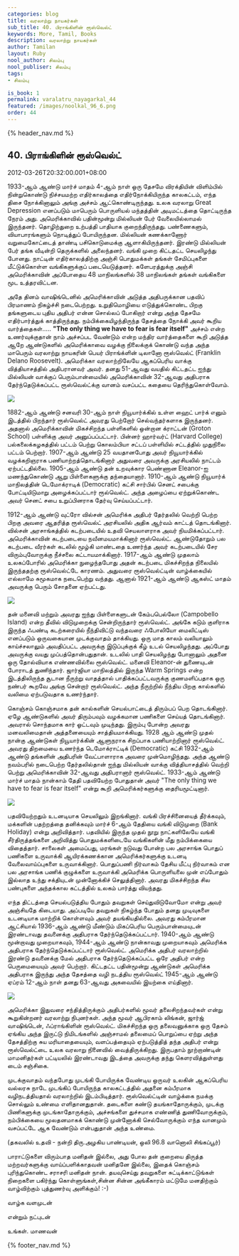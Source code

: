 ```yaml
---
categories: blog
title: வரலாற்று நாயகர்கள்
sub_title: 40. பிராங்கிளின் ரூஸ்வெல்ட்
keywords: More, Tamil, Books
description: வரலாற்று நாயகர்கள்
author: Tamilan
layout: Ruby
nool_author: சிலம்பு
nool_publiser: சிலம்பு
tags:
- சிலம்பு

is_book: 1
permalink: varalatru_nayagarkal_44
featured: /images/noolkal_96_6.png
order: 44
---
```

{% header_nav.md %}

## 40. பிராங்கிளின் ரூஸ்வெல்ட்

2012-03-26T20:32:00.001+08:00

1933-ஆம் ஆண்டு மார்ச் மாதம் 4-ஆம் நாள் ஒரு தேசமே விரக்தியின் விளிம்பில் நின்றுகொண்டு நிச்சயமற்ற எதிர்காலத்தை எதிர்நோக்கியிருந்த காலகட்டம், எந்த திசை நோக்கினாலும் அங்கு அச்சம் ஆட்கொண்டிருந்தது. உலக வரலாறு Great Depression எனப்படும் மாபெரும் பொருளியல் மந்தத்தின் அடிமட்டத்தை தொட்டிருந்த நேரம் அது. அமெரிக்காவில் பதின்மூன்று மில்லியன் பேர் வேலையில்லாமல் இருந்தனர். தொழிற்துறை உற்பத்தி பாதியாக குறைந்திருந்தது. பண்ணைகளும், வியாபாரங்களும் நொடித்துப் போயிருந்தன. மில்லியன் கணக்காணோர் வறுமைகோட்டைத் தாண்டி பசிகொடுமைக்கு ஆளாகியிருந்தனர். இரண்டு மில்லியன் பேர் தங்க வீடின்றி தெருக்களில் அலைந்தனர். வங்கி முறை கிட்டதட்ட செயலிழந்து போனது. நாட்டின் எதிர்காலத்திற்கு அஞ்சி பொதுமக்கள் தங்கள் சேமிப்புகளை மீட்டுக்கொள்ள வங்கிகளுக்குப் படையெடுத்தனர். களேபரத்துக்கு அஞ்சி அமெரிக்காவின் அப்போதைய 48 மாநிலங்களில் 38 மாநிலங்கள் தங்கள் வங்கிகளை மூட உத்தரவிட்டன.

அதே தினம் வாஷிங்டெனில் அமெரிக்காவின் அடுத்த அதிபருக்கான பதவிப் பிரமாணம் நிகழ்ச்சி நடைபெற்றது. உறுதிமொழியை எடுத்துக்கொண்ட பிறகு தங்களுடைய புதிய அதிபர் என்ன சொல்லப் போகிறார் என்று அந்த தேசமே எதிர்பார்த்துக் காத்திருந்தது. நம்பிக்கையிழந்திருந்த தேசத்தை நோக்கி அவர் கூறிய வார்த்தைகள்..... **"The only thing we have to fear is fear itself"** அச்சம் என்ற உணர்வுக்குதான் நாம் அச்சப்பட வேண்டும் என்ற மந்திர வார்த்தைகளை கூறி அடுத்த ஆறே ஆண்டுகளில் அமெரிக்காவை வழக்கு நிலைக்குக் கொண்டு வந்த அந்த மாபெரும் வரலாற்று நாயகரின் பெயர் பிராங்க்ளின் டிலானோ ரூஸ்வெல்ட் (Franklin Delano Roosevelt). அமெரிக்கா வரலாற்றிலேயே ஆகப்பெரிய வாக்கு வித்தியாசத்தில் அதிபரானவர் அவர். தனது 51-ஆவது வயதில் கிட்டதட்ட ஐந்து மில்லியன் வாக்குப் பெரும்பான்மையில் அமெரிக்காவின் 32-ஆவது அதிபராக தேர்ந்தெடுக்கப்பட்ட ரூஸ்வெல்ட்க்கு வானம் வசப்பட்ட கதையை தெரிந்துகொள்வோம்.

![](http://1.bp.blogspot.com/-oJOslpzb8_k/T228gfyIZtI/AAAAAAAABSI/o8_8l0ngT_c/s320/32fr_header_sm.jpg)

1882-ஆம் ஆண்டு சனவரி 30-ஆம் நாள் நியூயார்க்கில் உள்ள ஹைட் பார்க் எனும் இடத்தில் பிறந்தார் ரூஸ்வெல்ட் அவரது பெற்றோர் செல்வந்தர்களாக இருந்தனர். அதனால் அமெரிக்காவின் மிகச்சிறந்த பள்ளிகளில் ஒன்றான க்ராட்டன் (Groton School) பள்ளிக்கு அவர் அனுப்பப்பட்டார். பின்னர் ஹார்வர்ட் (Harvard College) பல்கலைக்கழகத்தில் பட்டம் பெற்று கொலம்பியா சட்டப் பள்ளியில் சட்டத்தில் முதுநிலை பட்டம் பெற்றார். 1907-ஆம் ஆண்டு 25 வயதானபோது அவர் நியூயார்க்கில் வழக்கறிஞராக பணியாற்றத்தொடங்கினார் அதுவரை அவருக்கு அரசியலில் நாட்டம் ஏற்பட்டதில்லை. 1905-ஆம் ஆண்டு தன் உறவுக்கார பெண்ணான Eleanor-ஐ மணந்துகொண்டு ஆறு பிள்ளைகளுக்கு தந்தையானார். 1910-ஆம் ஆண்டு நியூயார்க் மாநிலத்தின் டெமோக்ராடிக் (Democratic) கட்சி சார்பில் செனட் சபைக்கு போட்டியிடுமாறு அழைக்கப்பட்டார் ரூல்வெல்ட். அந்த அழைப்பை ஏற்றுக்கொண்ட அவர் செனட் சபை உறுப்பினராக தேர்வு செய்யப்பட்டார்.

1912-ஆம் ஆண்டு வுட்ரோ வில்சன் அமெரிக்க அதிபர் தேர்தலில் வெற்றி பெற்ற பிறகு அவரை ஆதரித்த ரூஸ்வெல்ட் அரசியலில் அதிக ஆர்வம் காட்டத் தொடங்கினார். வில்சன் அரசாங்கத்தில் கடற்படையில் உதவி செயலாளராக அவர் நியமிக்கப்பட்டார். அமெரிக்காவின் கடற்படையை நவீனமயமாக்கினார் ரூஸ்வெல்ட். ஆண்டுதோறும் பல கடற்படை வீரர்கள் கடலில் மூழ்கி மாண்டதை உணர்ந்த அவர் கடற்படையில் சேர விரும்புவோருக்கு நீச்சலை கட்டாயமாக்கினார். 1917-ஆம் ஆண்டு முதலாம் உலகப்போரில் அமெரிக்கா நுழைந்தபோது அதன் கடற்படை மிகச்சிறந்த நிலையில் இருந்ததற்கு ரூஸ்வெல்ட்டே காரணம். அதுவரை ரூஸ்வெல்ட்டின் வாழ்க்கையில் எல்லாமே சுமூகமாக நடைபெற்று வந்தது. ஆனால் 1921-ஆம் ஆண்டு ஆகஸ்ட் மாதம் அவருக்கு பெரும் சோதனை ஏற்பட்டது.

![](http://4.bp.blogspot.com/-AN2FKFX9r_A/T22805kOF6I/AAAAAAAABSQ/cCt1CaOZ5z8/s320/franklin_roosevelt_speaks_on_wgy_radio_1932_sjpg24036.jpg)

தன் மனைவி மற்றும் அவரது ஐந்து பிள்ளைகளுடன் கேம்பபெல்லோ (Campobello Island) என்ற தீவில் விடுமுறைக்கு சென்றிருந்தார் ரூஸ்வெல்ட். அங்கே கடும் குளிராக இருந்த ஃபண்டி கடற்கரையில் நீந்திவிட்டு வந்தவரை ஃபோலியோ மைலிட்டிஸ் எனப்படும் ஒருவகையான முடக்குவாதம் தாக்கியது. ஒரு மாத காலம் வலியாலும் காய்ச்சலாலும் அவதிப்பட்ட அவருக்கு இடுப்புக்குக் கீழ் உடல் செயலிழந்தது. அப்போது அவருக்கு வயது முப்பத்தொன்பதுதான். உடலில் பாதி செயலிழந்து போனாலும் அதனை ஒரு தோல்வியாக எண்ணவில்லை ரூஸ்வெல்ட். மனைவி Eleanor-ன் துணையுடன் போராடத் துணிந்தார். ஜார்ஜியா மாநிலத்தில் இருந்த Warm Springs என்ற இடத்திலிருந்த சூடான நீருற்று வாதத்தால் பாதிக்கப்பட்டவருக்கு குணமளிப்பதாக ஒரு நண்பர் கூறவே அங்கு சென்றார் ரூஸ்வெல்ட். அந்த நீருற்றில் நீந்திய பிறகு கால்களில் வலிமை ஏற்படுவதாக உணர்ந்தார்.

கொஞ்சம் கொஞ்சமாக தன் கால்களின் செயல்பாட்டைத் திரும்பப் பெற தொடங்கினார். ஏழே ஆண்டுகளில் அவர் திரும்பவும் வழக்கமான பணிகளை செய்யத் தொடங்கினார். அவரால் சொந்தமாக கார் ஓட்டவும் முடிந்தது. இரும்பு போன்ற அவரது மனவலிமைதான் அத்தனையையும் சாத்தியமாக்கியது. 1928 ஆம் ஆண்டு முதல் நான்கு ஆண்டுகள் நியூயார்க்கின் ஆளுநராக சிறப்பாக பணியாற்றினார் ரூஸ்வெல்ட். அவரது திறமையை உணர்ந்த டெமோக்ராட்டிக் (Democratic) கட்சி 1932-ஆம் ஆண்டு தங்களின் அதிபரின் வேட்பாளாராக அவரை முன்மொழிந்தது. அந்த ஆண்டு நவம்பரில் நடைபெற்ற தேர்தலில்தான் ஐந்து மில்லியன் வாக்கு வித்தியாசத்தில் வெற்றி பெற்று அமெரிக்காவின் 32-ஆவது அதிபரானார் ரூஸ்வெல்ட். 1933-ஆம் ஆண்டு மார்ச் மாதம் நான்காம் தேதி பதவியேற்ற போதுதான் அவர் "The only thing we have to fear is fear itself" என்று கூறி அமெரிக்கர்களுக்கு தைரியமூட்டினார்.

![](http://1.bp.blogspot.com/-wmnjM2ZWYq8/T22_M-b5mvI/AAAAAAAABSY/-k5CJju2ChU/s1600/froosevelt.gif)

பதவியேற்றதும் உடனடியாக செயலிலும் இறங்கினார். வங்கி பிரச்சினையைத் தீர்க்கவும், மக்களின் பதற்றத்தை தனிக்கவும் மார்ச் 6-ஆம் தேதியை வங்கி விடுமுறை (Bank Holiday) என்று அறிவித்தார். பதவியில் இருந்த முதல் நூறு நாட்களிலேயே வங்கி சீர்திருத்தங்களை அறிவித்து பொதுமக்களிடையே வங்கிகளின் மீது நம்பிக்கையை விதைத்தார். சாலைகள் அமைப்பது, மரங்கள் நடுவது போன்ற பல அரசாங்க பொதுப் பணிகளை உருவாக்கி ஆயிரக்கணக்கான அமெரிக்கர்களுக்கு உடனடி வேலைவாய்ப்புகளை உருவாக்கினார். பொதுப்பணி நிர்வாகம் தேசிய மீட்பு நிர்வாகம் என பல அரசாங்க பணிக் குழுக்களை உருவாக்கி அமெரிக்க பொருளியலை முன் எப்போதும் இல்லாத உந்து சக்தியுடன் முன்னோக்கிச் செலுத்தினார். அவரது மிகச்சிறந்த சில பண்புகளை அந்தக்கால கட்டத்தில் உலகம் பார்த்து வியந்தது.

எந்த திட்டத்தை செயல்படுத்திய போதும் தவறுகள் செய்துவிடுவோமோ என்று அவர் அஞ்சியதே கிடையாது. அப்படியே தவறுகள் நிகழ்ந்த போதும் தனது முடிவுகளை உடனடியாக மாற்றிக் கொள்ளவும் அவர் தயங்கியதில்லை. அவரது கம்பீரமான ஆட்சியால் 1936-ஆம் ஆண்டு மீண்டும் மிகப்பெரிய பெரும்பான்மையுடன் இரண்டாவது தவனைக்கு அதிபராக தேர்ந்தெடுக்கப்பட்டார். 1940-ஆம் ஆண்டு மூன்றாவது முறையாகவும், 1944-ஆம் ஆண்டு நான்காவது முறையாகவும் அமெரிக்க அதிபராக தேர்ந்தெடுக்கப்பட்டார் ரூஸ்வெல்ட். அமெரிக்க அதிபர் வரலாற்றில் இரண்டு தவனைக்கு மேல் அதிபராக தேர்ந்தெடுக்கப்பட்ட ஒரே அதிபர் என்ற பெருமையையும் அவர் பெற்றார். கிட்டதட்ட பதின்மூன்று ஆண்டுகள் அமெரிக்க அதிபராக இருந்து அந்த தேசத்தை வழி நடத்திய ரூஸ்வெல்ட் 1945-ஆம் ஆண்டு ஏப்ரம் 12-ஆம் நாள் தனது 63-ஆவது அகவையில் இயற்கை எய்தினார்.

![](http://1.bp.blogspot.com/-lf2SyrmXEVE/T22_X7TjcMI/AAAAAAAABSg/t6WBn5Uqnfk/s1600/270px-Rooseveltinwheelchair.jpg)

அமெரிக்கா இதுவரை சந்தித்திருக்கும் அதிபர்களில் மூவர் தலைசிறந்தவர்கள் என்று கூறுகின்றனர் வரலாற்று நிபுனர்கள். அந்த மூவர் ஆபிரகாம் லிங்கன், ஜார்ஜ் வாஷிங்டென், ஃப்ராங்கிளின் ரூஸ்வெல்ட். மிகச்சிறந்த ஒரு தலைவனுக்காக ஒரு தேசம் ஏங்கிய அந்த இருட்டு நிமிடங்களில் அஞ்சாமல் தலைமைப் பொறுப்பை ஏற்று அந்த தேசத்திற்கு சுய மரியாதையையும், வளப்பத்தையும் ஏற்படுத்தித் தந்த அதிபர் என்று ரூஸ்வெல்ட்டை உலக வரலாறு நினைவில் வைத்திருக்கிறது. இருபதாம் நூற்றாண்டின் மாமனிதர்கள் பட்டியலில் இரண்டாவது இடத்தை அவருக்கு தந்து கெளரவித்துள்ளது டைம் சஞ்சிகை.

முடக்குவாதம் வந்தபோது முடங்கி போயிருக்க வேண்டிய ஒருவர் உலகின் ஆகப்பெரிய வல்லரசு நாடே முடங்கிப் போயிருந்த காலகட்டத்தில் அதனை கம்பீரமாக வழிநடத்தியதால் வரலாற்றில் இடம்பிடித்தார். ரூஸ்வெல்ட்டின் வாழ்க்கை நமக்கு சொல்லும் உண்மை எளிதானதுதான். தடைகளை கண்டு தயங்காதோருக்கும், முடக்கு பிணிகளுக்கு முடங்காதோருக்கும், அச்சங்களை துச்சமாக எண்ணித் துணிவோருக்கும், நம்பிக்கையை மூலதனமாகக் கொண்டு முன்னோக்கி செல்வோருக்கும் எந்த வானமும் வசப்பட்டே ஆக வேண்டும் என்பதுதான் அந்த உண்மை.

(தகவலில் உதவி - நன்றி திரு.அழகிய பாண்டியன், ஒலி 96.8 வானொலி சிங்கப்பூர்)

பாராட்டுகளை விரும்பாத மனிதன் இல்லை, அது போல தன் குறையை திருத்த மற்றவர்களுக்கு வாய்ப்பளிக்காதவன் மனிதனே இல்லை, இதைக் கொஞ்சம் புரிந்துகொண்ட சராசரி மனிதன் நான். தயவுசெய்து தவறுகளை சுட்டிக்காட்டுங்கள் நிறைகளை பகிர்ந்து கொள்ளுங்கள்,சின்ன சின்ன அங்கீகாரம் மட்டுமே மனதிற்கும் வாழ்விற்கும் புத்துணர்வு அளிக்கும்! :-)

வாழ்க வளமுடன்

என்றும் நட்புடன்

உங்கள். மாணவன்

{% footer_nav.md %}